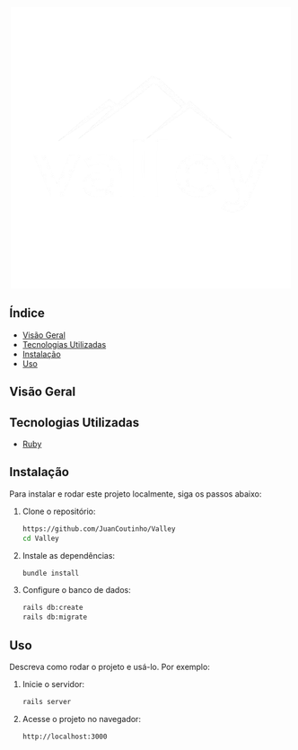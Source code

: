 
<center><img src="https://raw.githubusercontent.com/JuanCoutinho/Valley/main/app/assets/images/valley.png">
</center>

## Índice

- [Visão Geral](#visão-geral)
- [Tecnologias Utilizadas](#tecnologias-utilizadas)
- [Instalação](#instalação)
- [Uso](#uso)


## Visão Geral



## Tecnologias Utilizadas

- [Ruby](https://www.ruby-lang.org/en/)
## Instalação

Para instalar e rodar este projeto localmente, siga os passos abaixo:

1. Clone o repositório:
    ```sh
    https://github.com/JuanCoutinho/Valley
    cd Valley
    ```

2. Instale as dependências:
    ```sh
    bundle install
    ```

3. Configure o banco de dados:
    ```sh
    rails db:create
    rails db:migrate
    ```
    
## Uso

Descreva como rodar o projeto e usá-lo. Por exemplo:

1. Inicie o servidor:
    ```sh
    rails server
    ```

2. Acesse o projeto no navegador:
    ```sh
    http://localhost:3000
    ```
